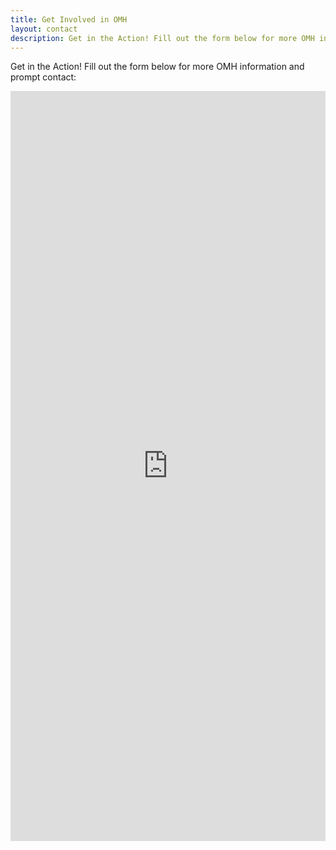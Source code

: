 ```yaml
---
title: Get Involved in OMH
layout: contact
description: Get in the Action! Fill out the form below for more OMH information and prompt contact
---
```


Get in the Action! Fill out the form below for more OMH information and prompt contact:

<div class="whitebg"><iframe src="https://docs.google.com/forms/d/e/1FAIpQLSeKr7DHxKMyfpPngTUngfsobLWeGzbDZ_Hy6k1-arELGzE2Zw/viewform?usp=sharing" width="100%" height="1200" frameborder="0" marginheight="0" marginwidth="0">Loading...</iframe></div>
